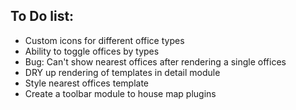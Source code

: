 ## To Do list:

 - Custom icons for different office types
 - Ability to toggle offices by types
 - Bug: Can't show nearest offices after rendering a single offices
 - DRY up rendering of templates in detail module
 - Style nearest offices template
 - Create a toolbar module to house map plugins
